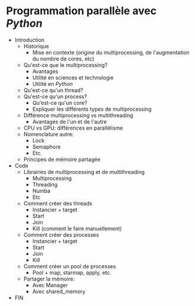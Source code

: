 # Programmation parallèle avec *Python*

- Introduction
  - Historique
    - Mise en contexte (origine du multiprocessing, de l'augmentation du nombre de cores, etc)
  - Qu'est-ce que le multiprocessing?
    - Avantages
    - Utilité en sciences et technologie
    - Utilité en *Python*
  - Qu'est-ce qu'un thread?
  - Qu'est-ce qu'un process?
    - Qu'est-ce qu'un core?
    - Expliquer les différents types de multiprocessing
  - Différence multiprocessing vs multithreading
    - Avantages de l'un et de l'autre
  - CPU vs GPU: différences en parallélisme
  - Nomenclature autre:
    - Lock
    - Semaphore
    - Etc.
  - Principes de mémoire partagée
- Code
  - Librairies de multiprocessing et de multithreading
    - Multiprocessing
    - Threading
    - Numba
    - Etc
  - Comment créer des threads
    - Instancier + target
    - Start
    - Join
    - Kill (comment le faire manuellement)
  - Comment créer des processes
    - Instancier + target
    - Start
    - Join
    - Kill
  - Comment créer un pool de processes
    - Pool + map, starmap, apply, etc.
  - Partager la mémoire:
    - Avec Manager
    - Avec shared_memory
- FIN
